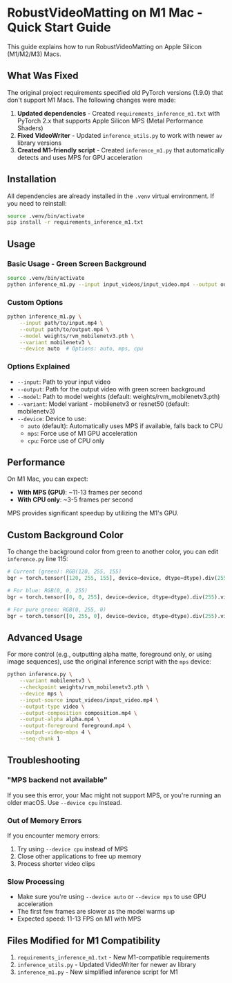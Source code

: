 # RobustVideoMatting on M1 Mac - Quick Start Guide

This guide explains how to run RobustVideoMatting on Apple Silicon (M1/M2/M3) Macs.

## What Was Fixed

The original project requirements specified old PyTorch versions (1.9.0) that don't support M1 Macs. The following changes were made:

1. **Updated dependencies** - Created `requirements_inference_m1.txt` with PyTorch 2.x that supports Apple Silicon MPS (Metal Performance Shaders)
2. **Fixed VideoWriter** - Updated `inference_utils.py` to work with newer `av` library versions
3. **Created M1-friendly script** - Created `inference_m1.py` that automatically detects and uses MPS for GPU acceleration

## Installation

All dependencies are already installed in the `.venv` virtual environment. If you need to reinstall:

```bash
source .venv/bin/activate
pip install -r requirements_inference_m1.txt
```

## Usage

### Basic Usage - Green Screen Background

```bash
source .venv/bin/activate
python inference_m1.py --input input_videos/input_video.mp4 --output output_green.mp4
```

### Custom Options

```bash
python inference_m1.py \
    --input path/to/input.mp4 \
    --output path/to/output.mp4 \
    --model weights/rvm_mobilenetv3.pth \
    --variant mobilenetv3 \
    --device auto  # Options: auto, mps, cpu
```

### Options Explained

- `--input`: Path to your input video
- `--output`: Path for the output video with green screen background
- `--model`: Path to model weights (default: weights/rvm_mobilenetv3.pth)
- `--variant`: Model variant - mobilenetv3 or resnet50 (default: mobilenetv3)
- `--device`: Device to use:
  - `auto` (default): Automatically uses MPS if available, falls back to CPU
  - `mps`: Force use of M1 GPU acceleration
  - `cpu`: Force use of CPU only

## Performance

On M1 Mac, you can expect:
- **With MPS (GPU)**: ~11-13 frames per second
- **With CPU only**: ~3-5 frames per second

MPS provides significant speedup by utilizing the M1's GPU.

## Custom Background Color

To change the background color from green to another color, you can edit `inference.py` line 115:

```python
# Current (green): RGB(120, 255, 155)
bgr = torch.tensor([120, 255, 155], device=device, dtype=dtype).div(255).view(1, 1, 3, 1, 1)

# For blue: RGB(0, 0, 255)
bgr = torch.tensor([0, 0, 255], device=device, dtype=dtype).div(255).view(1, 1, 3, 1, 1)

# For pure green: RGB(0, 255, 0)
bgr = torch.tensor([0, 255, 0], device=device, dtype=dtype).div(255).view(1, 1, 3, 1, 1)
```

## Advanced Usage

For more control (e.g., outputting alpha matte, foreground only, or using image sequences), use the original inference script with the `mps` device:

```bash
python inference.py \
    --variant mobilenetv3 \
    --checkpoint weights/rvm_mobilenetv3.pth \
    --device mps \
    --input-source input_videos/input_video.mp4 \
    --output-type video \
    --output-composition composition.mp4 \
    --output-alpha alpha.mp4 \
    --output-foreground foreground.mp4 \
    --output-video-mbps 4 \
    --seq-chunk 1
```

## Troubleshooting

### "MPS backend not available"
If you see this error, your Mac might not support MPS, or you're running an older macOS. Use `--device cpu` instead.

### Out of Memory Errors
If you encounter memory errors:
1. Try using `--device cpu` instead of MPS
2. Close other applications to free up memory
3. Process shorter video clips

### Slow Processing
- Make sure you're using `--device auto` or `--device mps` to use GPU acceleration
- The first few frames are slower as the model warms up
- Expected speed: 11-13 FPS on M1 with MPS

## Files Modified for M1 Compatibility

1. `requirements_inference_m1.txt` - New M1-compatible requirements
2. `inference_utils.py` - Updated VideoWriter for newer av library
3. `inference_m1.py` - New simplified inference script for M1
